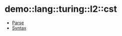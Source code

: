 # demo::lang::turing::l2::cst


   * [Parse](/docs/Library/demo/lang/turing/l2/cst/Parse.md)
   * [Syntax](/docs/Library/demo/lang/turing/l2/cst/Syntax.md)